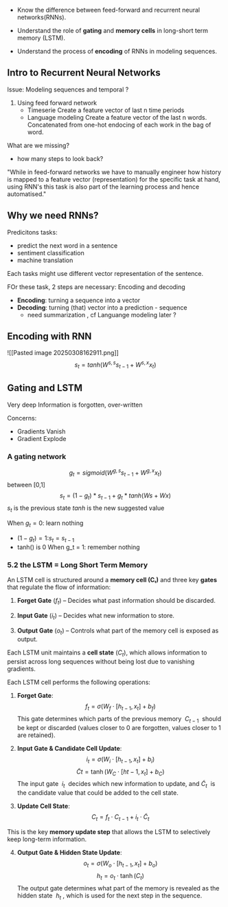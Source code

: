 - Know the difference between feed-forward and recurrent neural networks(RNNs).
    
- Understand the role of **gating** and **memory cells** in long-short term memory (LSTM).
    
- Understand the process of **encoding** of RNNs in modeling sequences.

## Intro to Recurrent Neural Networks

Issue: Modeling sequences and temporal ?

1. Using feed forward network
    - Timeserie Create a feature vector of last n time periods
    - Language modeling Create a feature vector of the last n words. Concatenated from one-hot endocing of each work in the bag of word.

What are we missing?

- how many steps to look back?

"While in feed-forward networks we have to manually engineer how history is mapped to a feature vector (representation) for the specific task at hand, using RNN's this task is also part of the learning process and hence automatised."

## Why we need RNNs?
Predicitons tasks:
- predict the next word in a sentence
- sentiment classification
- machine translation

Each tasks might use different vector representation of the sentence.

FOr these task, 2 steps are necessary: Encoding and decoding

- **Encoding**: turning a sequence into a vector
- **Decoding**: turning (that) vector into a prediction - sequence
    - need summarization , cf Languange modeling later ?


## Encoding with RNN
![[Pasted image 20250308162911.png]]
$$
s_t = tanh(W^{s,s}s_{t-1}+W^{s,x}x_{t})
$$

## Gating and LSTM

Very deep Information is forgotten, over-written

Concerns:

- Gradients Vanish
- Gradient Explode
### A gating network
$$
g_t=sigmoid(W^{g,s}s_{t-1}+W^{g,x}x_t)
$$
between [0,1]
$$ s_t = (1 - g_t) * s_{t-1} + g_t * tanh(W s + W x)$$
$s_t$ is the previous state $tanh$ is the new suggested value

When $g_t=0$: learn nothing
- $(1-g_t)=1$:$s_t=s_{t-1}$
- tanh() is 0 When g_t = 1: remember nothing

### 5.2 the LSTM = Long Short Term Memory

An LSTM cell is structured around a **memory cell (Cₜ)** and three key **gates** that regulate the flow of information:

1. **Forget Gate** ($f_t$) – Decides what past information should be discarded.

2. **Input Gate** ($i_t$) – Decides what new information to store.

3. **Output Gate** ($o_t$) – Controls what part of the memory cell is exposed as output.

  Each LSTM unit maintains a **cell state** ($C_t$), which allows information to persist across long sequences without being lost due to vanishing gradients.

Each LSTM cell performs the following operations:

1. **Forget Gate**:
$$f_t = \sigma(W_f \cdot [h_{t-1}, x_t] + b_f)$$
This gate determines which parts of the previous memory  $C_{t-1}$  should be kept or discarded (values closer to 0 are forgotten, values closer to 1 are retained).

2. **Input Gate & Candidate Cell Update**:
$$i_t = \sigma(W_i \cdot [h_{t-1}, x_t] + b_i)$$$$\tilde{C}t = \tanh(W_C \cdot [h{t-1}, x_t] + b_C)$$The input gate  $i_t$  decides which new information to update, and $\tilde{C}_t$  is the candidate value that could be added to the cell state.

3. **Update Cell State**:
$$C_t = f_t \cdot C_{t-1} + i_t \cdot \tilde{C}_t$$

  This is the key **memory update step** that allows the LSTM to selectively keep long-term information.

4. **Output Gate & Hidden State Update**:
$$o_t = \sigma(W_o \cdot [h_{t-1}, x_t] + b_o)$$$$h_t = o_t \cdot \tanh(C_t)$$
The output gate determines what part of the memory is revealed as the hidden state  $h_t$ , which is used for the next step in the sequence.